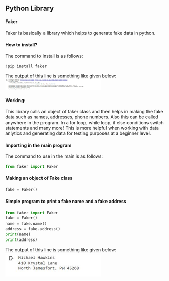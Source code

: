 ## Python Library

#### Faker

Faker is basically a library which helps to generate fake data in python. 

#### How to install?

The command to install is as follows:
```python
!pip install faker
```

The output of this line is something like given below:
<img
  src="https://github.com/Hammad1007/Python-Codes/blob/Faker/Faker/img/img.jpg"
  alt="Alt text"
  title="Optional title"
  style="display: inline-block; margin: 0 auto; max-width: 300px">
  
#### Working:
This library calls an object of faker class and then helps in making the fake data such as names, addresses, phone numbers. Also this can be called anywhere in the program. In a for loop, while loop, if else conditions switch statements and many more!
This is more helpful when working with data anlytics and generating data for testing purposes at a beginner level.

#### Importing in the main program

The command to use in the main is as follows:
```python
from faker import Faker
```

#### Making an object of Fake class

```python
fake = Faker()
```
#### Simple program to print a fake name and a fake address

```python
from faker import Faker
fake = Faker()
name = fake.name()
address = fake.address()
print(name)
print(address)
```

The output of this line is something like given below:
<img
  src="https://github.com/Hammad1007/Python-Codes/blob/Faker/Faker/img/out.jpg"
  alt="Alt text"
  title="Optional title"
  style="display: inline-block; margin: 0 auto; max-width: 300px">
